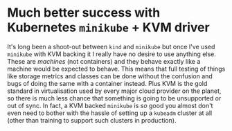 # Much better success with Kubernetes `minikube` + KVM driver

It's long been a shoot-out between `kind` and `minikube` but once I've used `minikube` with KVM backing it I really have no desire to use anything else. These are *machines* (not containers) and they behave exactly like a machine would be expected to behave. This means that full testing of things like storage metrics and classes can be done without the confusion and bugs of doing the same with a container instead. Plus KVM is the gold standard in virtualisation used by every major cloud provider on the planet, so there is much less chance that something is going to be unsupported or out of sync. In fact, a KVM backed `minikube` is *so* good you almost don't even need to bother with the hassle of setting up a `kubeadm` cluster at all (other than training to support such clusters in production).
